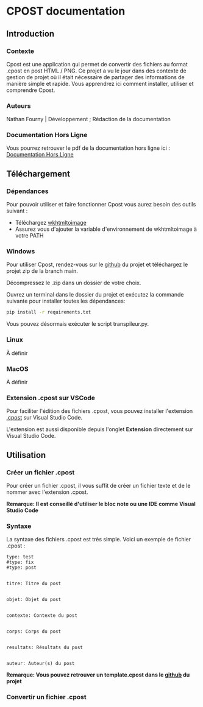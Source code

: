 # CPOST documentation

## Introduction

### Contexte

Cpost est une application qui permet de convertir des fichiers au format .cpost en post HTML / PNG.
Ce projet a vu le jour dans des contexte de gestion de projet où il était nécessaire de partager des informations de manière simple et rapide.
Vous apprendrez ici comment installer, utiliser et comprendre Cpost.

### Auteurs

Nathan Fourny | Développement ; Rédaction de la documentation

### Documentation Hors Ligne

Vous pourrez retrouver le pdf de la documentation hors ligne ici : [Documentation Hors Ligne]()

## Téléchargement

### Dépendances

Pour pouvoir utiliser et faire fonctionner Cpost vous aurez besoin des outils suivant :  

- Téléchargez [wkhtmltoimage](https://wkhtmltopdf.org/downloads.html)
- Assurez vous d'ajouter la variable d'environnement de wkhtmltoimage à votre PATH

### Windows

Pour utiliser Cpost, rendez-vous sur le [github](https://github.com/NeekzenTutorials/cposts-postcard-generator) du projet et téléchargez le projet zip de la branch main.  

Décompressez le .zip dans un dossier de votre choix.  

Ouvrez un terminal dans le dossier du projet et exécutez la commande suivante pour installer toutes les dépendances:  

```bash
pip install -r requirements.txt
```

Vous pouvez désormais exécuter le script transpileur.py.

### Linux

À définir

### MacOS

À définir

### Extension .cpost sur VSCode

Pour faciliter l'édition des fichiers .cpost, vous pouvez installer l'extension [.cpost](https://marketplace.visualstudio.com/items?itemName=Csquare.cpost) sur Visual Studio Code.

L'extension est aussi disponible depuis l'onglet **Extension** directement sur Visual Studio Code.

## Utilisation

### Créer un fichier .cpost

Pour créer un fichier .cpost, il vous suffit de créer un fichier texte et de le nommer avec l'extension .cpost.

**Remarque: Il est conseillé d'utiliser le bloc note ou une IDE comme Visual Studio Code**

### Syntaxe

La syntaxe des fichiers .cpost est très simple. Voici un exemple de fichier .cpost :

```cpost
type: test
#type: fix
#type: post


titre: Titre du post


objet: Objet du post


contexte: Contexte du post


corps: Corps du post


resultats: Résultats du post


auteur: Auteur(s) du post
```

**Remarque: Vous pouvez retrouver un template.cpost dans le [github](https://github.com/NeekzenTutorials/cposts-postcard-generator) du projet**


### Convertir un fichier .cpost




